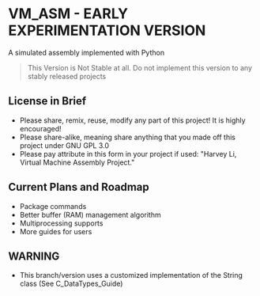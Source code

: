 # VM_ASM - EARLY EXPERIMENTATION VERSION
 A simulated assembly implemented with Python

> This Version is Not Stable at all. Do not implement this version to any stably released projects

## License in Brief

+ Please share, remix, reuse, modify any part of this project! It is highly encouraged!
+ Please share-alike, meaning share anything that you made off this project under GNU GPL 3.0
+ Please pay attribute in this form in your project if used: "Harvey Li, Virtual Machine Assembly Project."

## Current Plans and Roadmap

+ Package commands
+ Better buffer (RAM) management algorithm
+ Multiprocessing supports
+ More guides for users


## WARNING

+ This branch/version uses a customized implementation of the String class (See C_DataTypes_Guide)